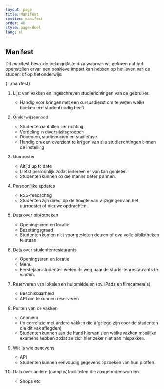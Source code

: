 ```yaml
---
layout: page
title: Manifest
section: manifest
order: 40
style: page-doel
lang: nl
---
```



## Manifest
Dit manifest bevat de belangrijkste data waarvan wij geloven dat het openstellen ervan een positieve impact
kan hebben op het leven van de student of op het onderwijs.

{: .manifest}
1. Lijst van vakken en ingeschreven studierichtingen van de gebruiker.
	- Handig voor kringen met een cursusdienst om te weten welke boeken een student nodig heeft

2. Onderwijsaanbod
    - Studentenaantallen per richting
    - Verdeling in diversiteitsgroepen
    - Docenten, studiepunten en studiefase
    - Handig om een overzicht te krijgen van alle studierichtingen binnen de instelling

3. Uurrooster
	- Altijd up to date
	- Liefst persoonlijk zodat iedereen er van kan genieten
	- Studenten kunnen op die manier beter plannen.

4. Persoonlijke updates
	- RSS-feedachtig
    - Studenten zijn direct op de hoogte van wijzigingen aan het uurrooster of nieuwe opdrachten.

5. Data over bibliotheken
	- Openingsuren en locatie
	- Bezettingsgraad
	- Studenten komen niet voor gesloten deuren of overvolle bibliotheken te staan.

6. Data over studentenrestaurants
	- Openingsuren en locatie
	- Menu
	- Eerstejaarsstudenten weten de weg naar de studentenrestaurants te vinden.

7. Reserveren van lokalen en hulpmiddelen (bv. iPads en filmcamera's)
	- Beschikbaarheid
	- API om te kunnen reserveren

8. Punten van de vakken
	- Anoniem
	- (In correlatie met andere vakken die afgelegd zijn door de studenten die dit vak aflegden)
	- Studenten kunnen aan de hand hiervan zien welke vakken moeilijke examens hebben zodat ze zich hier zeker niet aan mispakken.

9. Wie is wie gegevens
	- API
	- Studenten kunnen eenvoudig gegevens opzoeken van hun proffen.

10. Data over andere (campus)faciliteiten die aangeboden worden
	- Shops etc.